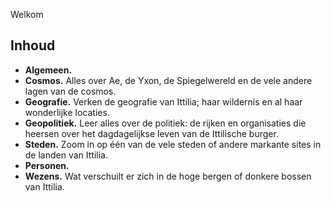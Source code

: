 Welkom 

## Inhoud

- **Algemeen.**
- **Cosmos.** Alles over Ae, de Yxon, de Spiegelwereld en de vele andere lagen van de cosmos.
- **Geografie.** Verken de geografie van Ittilia; haar wildernis en al haar wonderlijke locaties.
- **Geopolitiek.** Leer alles over de politiek: de rijken en organisaties die heersen over het dagdagelijkse leven van de Ittilische burger.
- **Steden.** Zoom in op één van de vele steden of andere markante sites in de landen van Ittilia.
- **Personen.** 
- **Wezens.** Wat verschuilt er zich in de hoge bergen of donkere bossen van Ittilia.
